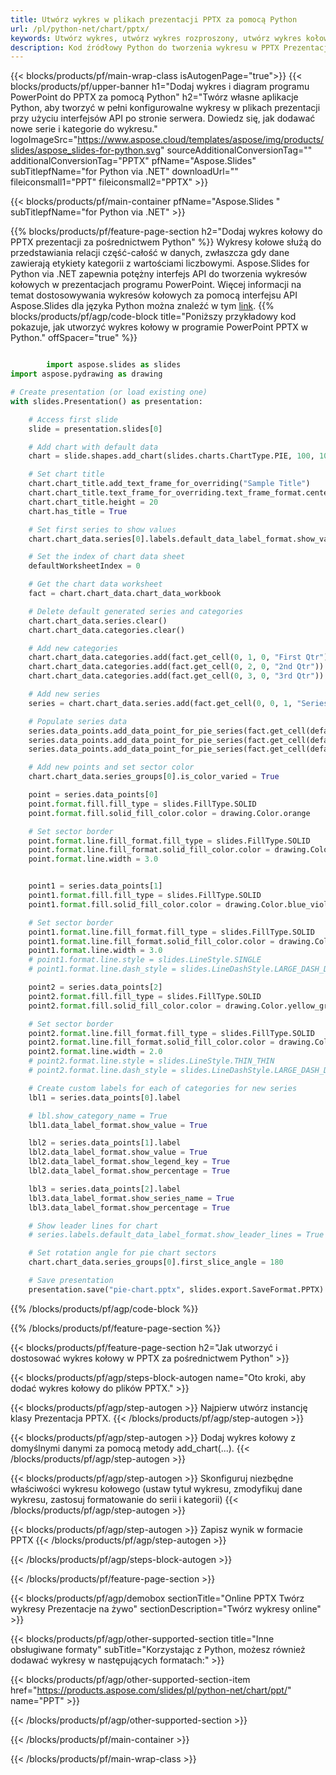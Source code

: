 ```yaml
---
title: Utwórz wykres w plikach prezentacji PPTX za pomocą Python
url: /pl/python-net/chart/pptx/
keywords: Utwórz wykres, utwórz wykres rozproszony, utwórz wykres kołowy, utwórz wykres mapy drzewa, utwórz wykres giełdowy, utwórz wykres pudełkowy i wąsowy, utwórz wykres histogramowy, utwórz wykres lejkowy, wykres sunburst, wykres wielokategorii, prezentacja PowerPoint, Python
description: Kod źródłowy Python do tworzenia wykresu w PPTX Prezentacja.
---
```


{{< blocks/products/pf/main-wrap-class isAutogenPage="true">}}
{{< blocks/products/pf/upper-banner h1="Dodaj wykres i diagram programu PowerPoint do PPTX za pomocą Python" h2="Twórz własne aplikacje Python, aby tworzyć w pełni konfigurowalne wykresy w plikach prezentacji przy użyciu interfejsów API po stronie serwera. Dowiedz się, jak dodawać nowe serie i kategorie do wykresu." logoImageSrc="https://www.aspose.cloud/templates/aspose/img/products/slides/aspose_slides-for-python.svg" sourceAdditionalConversionTag="" additionalConversionTag="PPTX" pfName="Aspose.Slides" subTitlepfName="for Python via .NET" downloadUrl="" fileiconsmall1="PPT" fileiconsmall2="PPTX" >}}

{{< blocks/products/pf/main-container pfName="Aspose.Slides " subTitlepfName="for Python via .NET" >}}

{{% blocks/products/pf/feature-page-section  h2="Dodaj wykres kołowy do PPTX prezentacji za pośrednictwem Python" %}}
Wykresy kołowe służą do przedstawiania relacji część-całość w danych, zwłaszcza gdy dane zawierają etykiety kategorii z wartościami liczbowymi. Aspose.Slides for Python via .NET zapewnia potężny interfejs API do tworzenia wykresów kołowych w prezentacjach programu PowerPoint. Więcej informacji na temat dostosowywania wykresów kołowych za pomocą interfejsu API Aspose.Slides dla języka Python można znaleźć w tym [link](https://docs.aspose.com/slides/python-net/pie-chart/).
{{% blocks/products/pf/agp/code-block title="Poniższy przykładowy kod pokazuje, jak utworzyć wykres kołowy w programie PowerPoint PPTX w Python." offSpacer="true" %}}

```py

        import aspose.slides as slides
import aspose.pydrawing as drawing

# Create presentation (or load existing one) 
with slides.Presentation() as presentation:

    # Access first slide
    slide = presentation.slides[0]

    # Add chart with default data
    chart = slide.shapes.add_chart(slides.charts.ChartType.PIE, 100, 100, 400, 400)

    # Set chart title
    chart.chart_title.add_text_frame_for_overriding("Sample Title")
    chart.chart_title.text_frame_for_overriding.text_frame_format.center_text = slides.NullableBool(True)
    chart.chart_title.height = 20
    chart.has_title = True

    # Set first series to show values
    chart.chart_data.series[0].labels.default_data_label_format.show_value = True

    # Set the index of chart data sheet
    defaultWorksheetIndex = 0

    # Get the chart data worksheet
    fact = chart.chart_data.chart_data_workbook

    # Delete default generated series and categories
    chart.chart_data.series.clear()
    chart.chart_data.categories.clear()

    # Add new categories
    chart.chart_data.categories.add(fact.get_cell(0, 1, 0, "First Qtr"))
    chart.chart_data.categories.add(fact.get_cell(0, 2, 0, "2nd Qtr"))
    chart.chart_data.categories.add(fact.get_cell(0, 3, 0, "3rd Qtr"))

    # Add new series
    series = chart.chart_data.series.add(fact.get_cell(0, 0, 1, "Series 1"), chart.type)

    # Populate series data
    series.data_points.add_data_point_for_pie_series(fact.get_cell(defaultWorksheetIndex, 1, 1, 20))
    series.data_points.add_data_point_for_pie_series(fact.get_cell(defaultWorksheetIndex, 2, 1, 50))
    series.data_points.add_data_point_for_pie_series(fact.get_cell(defaultWorksheetIndex, 3, 1, 30))

    # Add new points and set sector color
    chart.chart_data.series_groups[0].is_color_varied = True

    point = series.data_points[0]
    point.format.fill.fill_type = slides.FillType.SOLID
    point.format.fill.solid_fill_color.color = drawing.Color.orange

    # Set sector border
    point.format.line.fill_format.fill_type = slides.FillType.SOLID
    point.format.line.fill_format.solid_fill_color.color = drawing.Color.gray
    point.format.line.width = 3.0


    point1 = series.data_points[1]
    point1.format.fill.fill_type = slides.FillType.SOLID
    point1.format.fill.solid_fill_color.color = drawing.Color.blue_violet

    # Set sector border
    point1.format.line.fill_format.fill_type = slides.FillType.SOLID
    point1.format.line.fill_format.solid_fill_color.color = drawing.Color.blue
    point1.format.line.width = 3.0
    # point1.format.line.style = slides.LineStyle.SINGLE
    # point1.format.line.dash_style = slides.LineDashStyle.LARGE_DASH_DOT

    point2 = series.data_points[2]
    point2.format.fill.fill_type = slides.FillType.SOLID
    point2.format.fill.solid_fill_color.color = drawing.Color.yellow_green

    # Set sector border
    point2.format.line.fill_format.fill_type = slides.FillType.SOLID
    point2.format.line.fill_format.solid_fill_color.color = drawing.Color.red
    point2.format.line.width = 2.0
    # point2.format.line.style = slides.LineStyle.THIN_THIN
    # point2.format.line.dash_style = slides.LineDashStyle.LARGE_DASH_DOT_DOT

    # Create custom labels for each of categories for new series
    lbl1 = series.data_points[0].label

    # lbl.show_category_name = True
    lbl1.data_label_format.show_value = True

    lbl2 = series.data_points[1].label
    lbl2.data_label_format.show_value = True
    lbl2.data_label_format.show_legend_key = True
    lbl2.data_label_format.show_percentage = True

    lbl3 = series.data_points[2].label
    lbl3.data_label_format.show_series_name = True
    lbl3.data_label_format.show_percentage = True

    # Show leader lines for chart
    # series.labels.default_data_label_format.show_leader_lines = True

    # Set rotation angle for pie chart sectors
    chart.chart_data.series_groups[0].first_slice_angle = 180

    # Save presentation
    presentation.save("pie-chart.pptx", slides.export.SaveFormat.PPTX)

```

{{% /blocks/products/pf/agp/code-block %}}

{{% /blocks/products/pf/feature-page-section %}}

{{< blocks/products/pf/feature-page-section  h2="Jak utworzyć i dostosować wykres kołowy w PPTX za pośrednictwem Python" >}}

{{< blocks/products/pf/agp/steps-block-autogen name="Oto kroki, aby dodać wykres kołowy do plików PPTX." >}}

{{< blocks/products/pf/agp/step-autogen >}}
Najpierw utwórz instancję klasy Prezentacja PPTX.
{{< /blocks/products/pf/agp/step-autogen >}}

{{< blocks/products/pf/agp/step-autogen >}}
Dodaj wykres kołowy z domyślnymi danymi za pomocą metody add_chart(...).
{{< /blocks/products/pf/agp/step-autogen >}}

{{< blocks/products/pf/agp/step-autogen >}}
Skonfiguruj niezbędne właściwości wykresu kołowego (ustaw tytuł wykresu, zmodyfikuj dane wykresu, zastosuj formatowanie do serii i kategorii)
{{< /blocks/products/pf/agp/step-autogen >}}

{{< blocks/products/pf/agp/step-autogen >}}
Zapisz wynik w formacie PPTX
{{< /blocks/products/pf/agp/step-autogen >}}

{{< /blocks/products/pf/agp/steps-block-autogen >}}

{{< /blocks/products/pf/feature-page-section >}}

{{< blocks/products/pf/agp/demobox sectionTitle="Online PPTX Twórz wykresy Prezentacje na żywo" sectionDescription="Twórz wykresy online" >}}

{{< blocks/products/pf/agp/other-supported-section title="Inne obsługiwane formaty" subTitle="Korzystając z Python, możesz również dodawać wykresy w następujących formatach:" >}}

{{< blocks/products/pf/agp/other-supported-section-item href="https://products.aspose.com/slides/pl/python-net/chart/ppt/" name="PPT" >}}


{{< /blocks/products/pf/agp/other-supported-section >}}

{{< /blocks/products/pf/main-container >}}
    
{{< /blocks/products/pf/main-wrap-class >}}